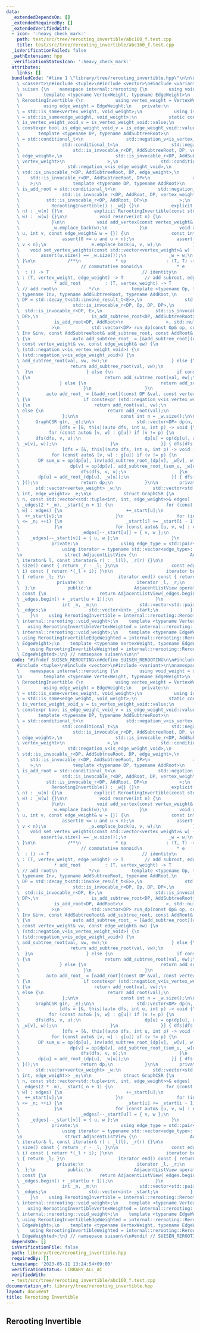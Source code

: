 ```yaml
---
data:
  _extendedDependsOn: []
  _extendedRequiredBy: []
  _extendedVerifiedWith:
  - icon: ':heavy_check_mark:'
    path: test/src/tree/rerooting_invertible/abc160_f.test.cpp
    title: test/src/tree/rerooting_invertible/abc160_f.test.cpp
  _isVerificationFailed: false
  _pathExtension: hpp
  _verificationStatusIcon: ':heavy_check_mark:'
  attributes:
    links: []
  bundledCode: "#line 1 \"library/tree/rerooting_invertible.hpp\"\n\n\n\n#include\
    \ <cassert>\n#include <tuple>\n#include <vector>\n#include <variant>\n\nnamespace\
    \ suisen {\n    namespace internal::rerooting {\n        using void_weight = std::monostate;\n\
    \n        template <typename VertexWeight, typename EdgeWeight>\n        struct\
    \ RerootingInvertible {\n            using vertex_weight = VertexWeight;\n   \
    \         using edge_weight = EdgeWeight;\n    private:\n            using is_vertex_weight_void\
    \ = std::is_same<vertex_weight, void_weight>;\n            using is_edge_weight_void\
    \ = std::is_same<edge_weight, void_weight>;\n            static constexpr bool\
    \ is_vertex_weight_void_v = is_vertex_weight_void::value;\n            static\
    \ constexpr bool is_edge_weight_void_v = is_edge_weight_void::value;\n\n     \
    \       template <typename DP, typename AddSubtreeRoot>\n            using is_add_subtree_root\
    \ = std::conditional_t<\n                std::negation_v<is_vertex_weight_void>,\n\
    \                std::conditional_t<\n                    std::negation_v<is_edge_weight_void>,\n\
    \                    std::is_invocable_r<DP, AddSubtreeRoot, DP, vertex_weight,\
    \ edge_weight>,\n                    std::is_invocable_r<DP, AddSubtreeRoot, DP,\
    \ vertex_weight>\n                >,\n                std::conditional_t<\n  \
    \                  std::negation_v<is_edge_weight_void>,\n                   \
    \ std::is_invocable_r<DP, AddSubtreeRoot, DP, edge_weight>,\n                \
    \    std::is_invocable_r<DP, AddSubtreeRoot, DP>\n                >\n        \
    \    >;\n            template <typename DP, typename AddRoot>\n            using\
    \ is_add_root = std::conditional_t<\n                std::negation_v<is_vertex_weight_void>,\n\
    \                std::is_invocable_r<DP, AddRoot, DP, vertex_weight>,\n      \
    \          std::is_invocable_r<DP, AddRoot, DP>\n            >;\n    public:\n\
    \            RerootingInvertible() : _w{} {}\n            explicit RerootingInvertible(int\
    \ n) : _w(n) {}\n            explicit RerootingInvertible(const std::vector<vertex_weight>&\
    \ w) : _w(w) {}\n\n            void reserve(int n) {\n                _w.reserve(n);\n\
    \            }\n\n            void add_vertex(const vertex_weight& w) {\n    \
    \            _w.emplace_back(w);\n            }\n            void add_edge(int\
    \ u, int v, const edge_weight& w = {}) {\n                const int n = _w.size();\n\
    \                assert(0 <= u and u < n);\n                assert(0 <= v and\
    \ v < n);\n                _e.emplace_back(u, v, w);\n            }\n        \
    \    void set_vertex_weights(const std::vector<vertex_weight>& w) {\n        \
    \        assert(w.size() == _w.size());\n                _w = w;\n           \
    \ }\n\n            /**\n             * op               : (T, T) -> T        \
    \                       // commutative monoid\n             * e              \
    \  : () -> T                                   // identity\n             * add_subtree_root\
    \ : (T, vertex_weight, edge_weight) -> T        // add subroot, edge to parent\n\
    \             * add_root         : (T, vertex_weight) -> T                   \
    \ // add root\n            */\n            template <typename Op, typename E,\
    \ typename Inv, typename AddSubtreeRoot, typename AddRoot,\n                typename\
    \ DP = std::decay_t<std::invoke_result_t<E>>,\n                std::enable_if_t<std::conjunction_v<\n\
    \                    std::is_invocable_r<DP, Op, DP, DP>,\n                  \
    \  std::is_invocable_r<DP, E>,\n                    std::is_invocable_r<DP, Inv,\
    \ DP>,\n                    is_add_subtree_root<DP, AddSubtreeRoot>,\n       \
    \             is_add_root<DP, AddRoot>\n                >, std::nullptr_t> = nullptr\n\
    \            >\n            std::vector<DP> run_dp(const Op& op, const E& e, const\
    \ Inv &inv, const AddSubtreeRoot& add_subtree_root, const AddRoot& add_root) const\
    \ {\n                auto add_subtree_root_ = [&add_subtree_root](const DP &val,\
    \ const vertex_weight& vw, const edge_weight& ew) {\n                    if constexpr\
    \ (std::negation_v<is_vertex_weight_void>) {\n                        if constexpr\
    \ (std::negation_v<is_edge_weight_void>) {\n                            return\
    \ add_subtree_root(val, vw, ew);\n                        } else {\n         \
    \                   return add_subtree_root(val, vw);\n                      \
    \  }\n                    } else {\n                        if constexpr (std::negation_v<is_edge_weight_void>)\
    \ {\n                            return add_subtree_root(val, ew);\n         \
    \               } else {\n                            return add_subtree_root(val);\n\
    \                        }\n                    }\n                };\n      \
    \          auto add_root_ = [&add_root](const DP &val, const vertex_weight& vw)\
    \ {\n                    if constexpr (std::negation_v<is_vertex_weight_void>)\
    \ {\n                        return add_root(val, vw);\n                    }\
    \ else {\n                        return add_root(val);\n                    }\n\
    \                };\n\n                const int n = _w.size();\n\n          \
    \      GraphCSR g(n, _e);\n\n                std::vector<DP> dp(n, e());\n\n \
    \               [dfs = [&, this](auto dfs, int u, int p) -> void {\n         \
    \           for (const auto& [v, w] : g[u]) if (v != p) {\n                  \
    \      dfs(dfs, v, u);\n                        dp[u] = op(dp[u], add_subtree_root_(dp[v],\
    \ _w[v], w));\n                    }\n                }] { dfs(dfs, 0, -1); }();\n\
    \                [dfs = [&, this](auto dfs, int u, int p) -> void {\n        \
    \            for (const auto& [v, w] : g[u]) if (v != p) {\n                 \
    \       DP sum_u = op(dp[u], inv(add_subtree_root_(dp[v], _w[v], w)));\n     \
    \                   dp[v] = op(dp[v], add_subtree_root_(sum_u, _w[u], w));\n \
    \                       dfs(dfs, v, u);\n                    }\n             \
    \       dp[u] = add_root_(dp[u], _w[u]);\n                }] { dfs(dfs, 0, -1);\
    \ }();\n                return dp;\n            }\n\n        private:\n      \
    \      std::vector<vertex_weight> _w;\n            std::vector<std::tuple<int,\
    \ int, edge_weight>> _e;\n\n            struct GraphCSR {\n                GraphCSR(int\
    \ n, const std::vector<std::tuple<int, int, edge_weight>>& edges) : _n(n), _m(edges.size()),\
    \ _edges(2 * _m), _start(_n + 1) {\n                    for (const auto& [u, v,\
    \ w] : edges) {\n                        ++_start[u];\n                      \
    \  ++_start[v];\n                    }\n                    for (int i = 1; i\
    \ <= _n; ++i) {\n                        _start[i] += _start[i - 1];\n       \
    \             }\n                    for (const auto& [u, v, w] : edges) {\n \
    \                       _edges[--_start[u]] = { v, w };\n                    \
    \    _edges[--_start[v]] = { u, w };\n                    }\n                }\n\
    \            private:\n                using edge_type = std::pair<int, edge_weight>;\n\
    \                using iterator = typename std::vector<edge_type>::const_iterator;\n\
    \n                struct AdjacentListView {\n                    AdjacentListView(const\
    \ iterator& l, const iterator& r) : _l(l), _r(r) {}\n\n                    int\
    \ size() const { return _r - _l; }\n\n                    const edge_type& operator[](int\
    \ i) const { return *(_l + i); }\n\n                    iterator begin() const\
    \ { return _l; }\n                    iterator end() const { return _r; }\n  \
    \              private:\n                    iterator _l, _r;\n              \
    \  };\n            public:\n                AdjacentListView operator[](int u)\
    \ const {\n                    return AdjacentListView(_edges.begin() + _start[u],\
    \ _edges.begin() + _start[u + 1]);\n                }\n            private:\n\
    \                int _n, _m;\n                std::vector<std::pair<int, edge_weight>>\
    \ _edges;\n                std::vector<int> _start;\n            };\n        };\n\
    \    }\n    using RerootingInvertible = internal::rerooting::RerootingInvertible<internal::rerooting::void_weight,\
    \ internal::rerooting::void_weight>;\n    template <typename VertexWeight>\n \
    \   using RerootingInvertibleVertexWeighted = internal::rerooting::RerootingInvertible<VertexWeight,\
    \ internal::rerooting::void_weight>;\n    template <typename EdgeWeight>\n   \
    \ using RerootingInvertibleEdgeWeighted = internal::rerooting::RerootingInvertible<internal::rerooting::void_weight,\
    \ EdgeWeight>;\n    template <typename VertexWeight, typename EdgeWeighted>\n\
    \    using RerootingInvertibleWeighted = internal::rerooting::RerootingInvertible<VertexWeight,\
    \ EdgeWeighted>;\n} // namsepace suisen\n\n\n"
  code: "#ifndef SUISEN_REROOTING\n#define SUISEN_REROOTING\n\n#include <cassert>\n\
    #include <tuple>\n#include <vector>\n#include <variant>\n\nnamespace suisen {\n\
    \    namespace internal::rerooting {\n        using void_weight = std::monostate;\n\
    \n        template <typename VertexWeight, typename EdgeWeight>\n        struct\
    \ RerootingInvertible {\n            using vertex_weight = VertexWeight;\n   \
    \         using edge_weight = EdgeWeight;\n    private:\n            using is_vertex_weight_void\
    \ = std::is_same<vertex_weight, void_weight>;\n            using is_edge_weight_void\
    \ = std::is_same<edge_weight, void_weight>;\n            static constexpr bool\
    \ is_vertex_weight_void_v = is_vertex_weight_void::value;\n            static\
    \ constexpr bool is_edge_weight_void_v = is_edge_weight_void::value;\n\n     \
    \       template <typename DP, typename AddSubtreeRoot>\n            using is_add_subtree_root\
    \ = std::conditional_t<\n                std::negation_v<is_vertex_weight_void>,\n\
    \                std::conditional_t<\n                    std::negation_v<is_edge_weight_void>,\n\
    \                    std::is_invocable_r<DP, AddSubtreeRoot, DP, vertex_weight,\
    \ edge_weight>,\n                    std::is_invocable_r<DP, AddSubtreeRoot, DP,\
    \ vertex_weight>\n                >,\n                std::conditional_t<\n  \
    \                  std::negation_v<is_edge_weight_void>,\n                   \
    \ std::is_invocable_r<DP, AddSubtreeRoot, DP, edge_weight>,\n                \
    \    std::is_invocable_r<DP, AddSubtreeRoot, DP>\n                >\n        \
    \    >;\n            template <typename DP, typename AddRoot>\n            using\
    \ is_add_root = std::conditional_t<\n                std::negation_v<is_vertex_weight_void>,\n\
    \                std::is_invocable_r<DP, AddRoot, DP, vertex_weight>,\n      \
    \          std::is_invocable_r<DP, AddRoot, DP>\n            >;\n    public:\n\
    \            RerootingInvertible() : _w{} {}\n            explicit RerootingInvertible(int\
    \ n) : _w(n) {}\n            explicit RerootingInvertible(const std::vector<vertex_weight>&\
    \ w) : _w(w) {}\n\n            void reserve(int n) {\n                _w.reserve(n);\n\
    \            }\n\n            void add_vertex(const vertex_weight& w) {\n    \
    \            _w.emplace_back(w);\n            }\n            void add_edge(int\
    \ u, int v, const edge_weight& w = {}) {\n                const int n = _w.size();\n\
    \                assert(0 <= u and u < n);\n                assert(0 <= v and\
    \ v < n);\n                _e.emplace_back(u, v, w);\n            }\n        \
    \    void set_vertex_weights(const std::vector<vertex_weight>& w) {\n        \
    \        assert(w.size() == _w.size());\n                _w = w;\n           \
    \ }\n\n            /**\n             * op               : (T, T) -> T        \
    \                       // commutative monoid\n             * e              \
    \  : () -> T                                   // identity\n             * add_subtree_root\
    \ : (T, vertex_weight, edge_weight) -> T        // add subroot, edge to parent\n\
    \             * add_root         : (T, vertex_weight) -> T                   \
    \ // add root\n            */\n            template <typename Op, typename E,\
    \ typename Inv, typename AddSubtreeRoot, typename AddRoot,\n                typename\
    \ DP = std::decay_t<std::invoke_result_t<E>>,\n                std::enable_if_t<std::conjunction_v<\n\
    \                    std::is_invocable_r<DP, Op, DP, DP>,\n                  \
    \  std::is_invocable_r<DP, E>,\n                    std::is_invocable_r<DP, Inv,\
    \ DP>,\n                    is_add_subtree_root<DP, AddSubtreeRoot>,\n       \
    \             is_add_root<DP, AddRoot>\n                >, std::nullptr_t> = nullptr\n\
    \            >\n            std::vector<DP> run_dp(const Op& op, const E& e, const\
    \ Inv &inv, const AddSubtreeRoot& add_subtree_root, const AddRoot& add_root) const\
    \ {\n                auto add_subtree_root_ = [&add_subtree_root](const DP &val,\
    \ const vertex_weight& vw, const edge_weight& ew) {\n                    if constexpr\
    \ (std::negation_v<is_vertex_weight_void>) {\n                        if constexpr\
    \ (std::negation_v<is_edge_weight_void>) {\n                            return\
    \ add_subtree_root(val, vw, ew);\n                        } else {\n         \
    \                   return add_subtree_root(val, vw);\n                      \
    \  }\n                    } else {\n                        if constexpr (std::negation_v<is_edge_weight_void>)\
    \ {\n                            return add_subtree_root(val, ew);\n         \
    \               } else {\n                            return add_subtree_root(val);\n\
    \                        }\n                    }\n                };\n      \
    \          auto add_root_ = [&add_root](const DP &val, const vertex_weight& vw)\
    \ {\n                    if constexpr (std::negation_v<is_vertex_weight_void>)\
    \ {\n                        return add_root(val, vw);\n                    }\
    \ else {\n                        return add_root(val);\n                    }\n\
    \                };\n\n                const int n = _w.size();\n\n          \
    \      GraphCSR g(n, _e);\n\n                std::vector<DP> dp(n, e());\n\n \
    \               [dfs = [&, this](auto dfs, int u, int p) -> void {\n         \
    \           for (const auto& [v, w] : g[u]) if (v != p) {\n                  \
    \      dfs(dfs, v, u);\n                        dp[u] = op(dp[u], add_subtree_root_(dp[v],\
    \ _w[v], w));\n                    }\n                }] { dfs(dfs, 0, -1); }();\n\
    \                [dfs = [&, this](auto dfs, int u, int p) -> void {\n        \
    \            for (const auto& [v, w] : g[u]) if (v != p) {\n                 \
    \       DP sum_u = op(dp[u], inv(add_subtree_root_(dp[v], _w[v], w)));\n     \
    \                   dp[v] = op(dp[v], add_subtree_root_(sum_u, _w[u], w));\n \
    \                       dfs(dfs, v, u);\n                    }\n             \
    \       dp[u] = add_root_(dp[u], _w[u]);\n                }] { dfs(dfs, 0, -1);\
    \ }();\n                return dp;\n            }\n\n        private:\n      \
    \      std::vector<vertex_weight> _w;\n            std::vector<std::tuple<int,\
    \ int, edge_weight>> _e;\n\n            struct GraphCSR {\n                GraphCSR(int\
    \ n, const std::vector<std::tuple<int, int, edge_weight>>& edges) : _n(n), _m(edges.size()),\
    \ _edges(2 * _m), _start(_n + 1) {\n                    for (const auto& [u, v,\
    \ w] : edges) {\n                        ++_start[u];\n                      \
    \  ++_start[v];\n                    }\n                    for (int i = 1; i\
    \ <= _n; ++i) {\n                        _start[i] += _start[i - 1];\n       \
    \             }\n                    for (const auto& [u, v, w] : edges) {\n \
    \                       _edges[--_start[u]] = { v, w };\n                    \
    \    _edges[--_start[v]] = { u, w };\n                    }\n                }\n\
    \            private:\n                using edge_type = std::pair<int, edge_weight>;\n\
    \                using iterator = typename std::vector<edge_type>::const_iterator;\n\
    \n                struct AdjacentListView {\n                    AdjacentListView(const\
    \ iterator& l, const iterator& r) : _l(l), _r(r) {}\n\n                    int\
    \ size() const { return _r - _l; }\n\n                    const edge_type& operator[](int\
    \ i) const { return *(_l + i); }\n\n                    iterator begin() const\
    \ { return _l; }\n                    iterator end() const { return _r; }\n  \
    \              private:\n                    iterator _l, _r;\n              \
    \  };\n            public:\n                AdjacentListView operator[](int u)\
    \ const {\n                    return AdjacentListView(_edges.begin() + _start[u],\
    \ _edges.begin() + _start[u + 1]);\n                }\n            private:\n\
    \                int _n, _m;\n                std::vector<std::pair<int, edge_weight>>\
    \ _edges;\n                std::vector<int> _start;\n            };\n        };\n\
    \    }\n    using RerootingInvertible = internal::rerooting::RerootingInvertible<internal::rerooting::void_weight,\
    \ internal::rerooting::void_weight>;\n    template <typename VertexWeight>\n \
    \   using RerootingInvertibleVertexWeighted = internal::rerooting::RerootingInvertible<VertexWeight,\
    \ internal::rerooting::void_weight>;\n    template <typename EdgeWeight>\n   \
    \ using RerootingInvertibleEdgeWeighted = internal::rerooting::RerootingInvertible<internal::rerooting::void_weight,\
    \ EdgeWeight>;\n    template <typename VertexWeight, typename EdgeWeighted>\n\
    \    using RerootingInvertibleWeighted = internal::rerooting::RerootingInvertible<VertexWeight,\
    \ EdgeWeighted>;\n} // namsepace suisen\n\n#endif // SUISEN_REROOTING\n"
  dependsOn: []
  isVerificationFile: false
  path: library/tree/rerooting_invertible.hpp
  requiredBy: []
  timestamp: '2023-05-11 13:24:54+09:00'
  verificationStatus: LIBRARY_ALL_AC
  verifiedWith:
  - test/src/tree/rerooting_invertible/abc160_f.test.cpp
documentation_of: library/tree/rerooting_invertible.hpp
layout: document
title: Rerooting Invertible
---
```

## Rerooting Invertible
